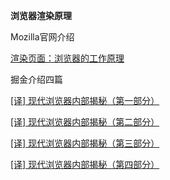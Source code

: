



**浏览器渲染原理**

Mozilla官网介绍

[渲染页面：浏览器的工作原理](https://developer.mozilla.org/zh-CN/docs/Web/Performance/%E6%B5%8F%E8%A7%88%E5%99%A8%E6%B8%B2%E6%9F%93%E9%A1%B5%E9%9D%A2%E7%9A%84%E5%B7%A5%E4%BD%9C%E5%8E%9F%E7%90%86)

掘金介绍四篇

[[译] 现代浏览器内部揭秘（第一部分）](https://juejin.cn/post/6844903679389073415)

[[译] 现代浏览器内部揭秘（第二部分）](https://juejin.cn/post/6844903692890537992)

[[译] 现代浏览器内部揭秘（第三部分）](https://juejin.cn/post/6844903692894732295)

[[译] 现代浏览器内部揭秘（第四部分）](https://juejin.cn/post/6844903695600058375)


